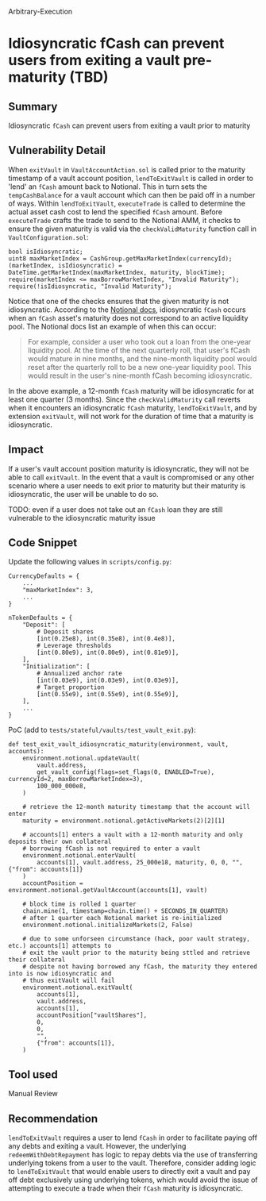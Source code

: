 Arbitrary-Execution
# Idiosyncratic fCash can prevent users from exiting a vault pre-maturity (TBD)

## Summary
Idiosyncratic `fCash` can prevent users from exiting a vault prior to maturity

## Vulnerability Detail

When `exitVault` in `VaultAccountAction.sol` is called prior to the maturity timestamp of a vault account position, `lendToExitVault` is called in order to 'lend' an `fCash` amount back to Notional. This in turn sets the `tempCashBalance` for a vault account which can then be paid off in a number of ways. Within `lendToExitVault`, `executeTrade` is called to determine the actual asset cash cost to lend the specified `fCash` amount. Before `executeTrade` crafts the trade to send to the Notional AMM, it checks to ensure the given maturity is valid via the `checkValidMaturity` function call in `VaultConfiguration.sol`:

```solidity
bool isIdiosyncratic;
uint8 maxMarketIndex = CashGroup.getMaxMarketIndex(currencyId);
(marketIndex, isIdiosyncratic) = DateTime.getMarketIndex(maxMarketIndex, maturity, blockTime);
require(marketIndex <= maxBorrowMarketIndex, "Invalid Maturity");
require(!isIdiosyncratic, "Invalid Maturity");
```

Notice that one of the checks ensures that the given maturity is not idiosyncratic. According to the [Notional docs](https://docs.notional.finance/notional-v2/quarterly-rolls/idiosyncratic-fcash), idiosyncratic `fCash` occurs when an `fCash` asset's maturity does not correspond to an active liquidity pool. The Notional docs list an example of when this can occur: 

> For example, consider a user who took out a loan from the one-year liquidity pool. At the time of the next quarterly roll, that user's fCash would mature in nine months, and the nine-month liquidity pool would reset after the quarterly roll to be a new one-year liquidity pool. This would result in the user's nine-month fCash becoming idiosyncratic. 

In the above example, a 12-month `fCash` maturity will be idiosyncratic for at least one quarter (3 months). Since the `checkValidMaturity` call reverts when it encounters an idiosyncratic `fCash` maturity, `lendToExitVault`, and by extension `exitVault`, will not work for the duration of time that a maturity is idiosyncratic. 

## Impact
If a user's vault account position maturity is idiosyncratic, they will not be able to call `exitVault`. In the event that a vault is compromised or any other scenario where a user needs to exit prior to maturity but their maturity is idiosyncratic, the user will be unable to do so.

TODO: even if a user does not take out an `fCash` loan they are still vulnerable to the idiosyncratic maturity issue

## Code Snippet
Update the following values in `scripts/config.py`:
```python3
CurrencyDefaults = {
    ...
    "maxMarketIndex": 3,
    ...
}

nTokenDefaults = {
    "Deposit": [
        # Deposit shares
        [int(0.25e8), int(0.35e8), int(0.4e8)],
        # Leverage thresholds
        [int(0.80e9), int(0.80e9), int(0.81e9)],
    ],
    "Initialization": [
        # Annualized anchor rate
        [int(0.03e9), int(0.03e9), int(0.03e9)],
        # Target proportion
        [int(0.55e9), int(0.55e9), int(0.55e9)],
    ],
    ...
}
```

PoC (add to `tests/stateful/vaults/test_vault_exit.py`):
```python3
def test_exit_vault_idiosyncratic_maturity(environment, vault, accounts):
    environment.notional.updateVault(
        vault.address,
        get_vault_config(flags=set_flags(0, ENABLED=True), currencyId=2, maxBorrowMarketIndex=3),
        100_000_000e8,
    )

    # retrieve the 12-month maturity timestamp that the account will enter
    maturity = environment.notional.getActiveMarkets(2)[2][1]

    # accounts[1] enters a vault with a 12-month maturity and only deposits their own collateral
    # borrowing fCash is not required to enter a vault
    environment.notional.enterVault(
        accounts[1], vault.address, 25_000e18, maturity, 0, 0, "", {"from": accounts[1]}
    )
    accountPosition = environment.notional.getVaultAccount(accounts[1], vault)

    # block time is rolled 1 quarter
    chain.mine(1, timestamp=chain.time() + SECONDS_IN_QUARTER)
    # after 1 quarter each Notional market is re-initialized
    environment.notional.initializeMarkets(2, False)

    # due to some unforseen circumstance (hack, poor vault strategy, etc.) accounts[1] attempts to
    # exit the vault prior to the maturity being sttled and retrieve their collateral
    # despite not having borrowed any fCash, the maturity they entered into is now idiosyncratic and
    # thus exitVault will fail
    environment.notional.exitVault(
        accounts[1],
        vault.address,
        accounts[1],
        accountPosition["vaultShares"],
        0,
        0,
        "",
        {"from": accounts[1]},
    )
```

## Tool used

Manual Review

## Recommendation
`lendToExitVault` requires a user to lend `fCash` in order to facilitate paying off any debts and exiting a vault. However, the underlying `redeemWithDebtRepayment` has logic to repay debts via the use of transferring underlying tokens from a user to the vault. Therefore, consider adding logic to `lendToExitVault` that would enable users to directly exit a vault and pay off debt exclusively using underlying tokens, which would avoid the issue of attempting to execute a trade when their `fCash` maturity is idiosyncratic.
